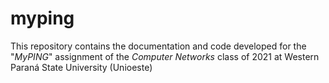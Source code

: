 # myping

This repository contains the documentation and code developed for the "*MyPING*" assignment of the *Computer Networks* class of 2021 at Western Paraná State University (Unioeste)

